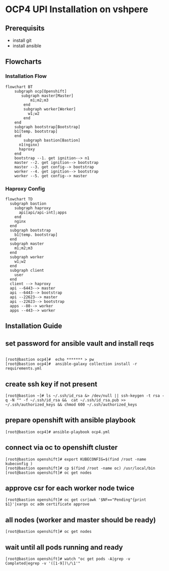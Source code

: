 # OCP4 UPI Installation on vshpere
## Prerequisits
   - install git
   - install ansible
## Flowcharts
### Installation Flow
```mermaid
flowchart BT
    subgraph ocp[Openshift]
       subgraph master[Master]
           m1;m2;m3
        end
        subgraph worker[Worker]
          w1;w2
        end
    end
    subgraph bootstrap[Bootstrap]
    b1[temp. bootstrap]
    end
        subgraph bastion[Bastion]
      n1(nginx)
      haproxy
    end
    bootstrap --1. get ignition--> n1
    master --2. get ignition--> bootstrap
    master --3. get config--> bootstrap
    worker --4. get ignition--> bootstrap
    worker --5. get config--> master
```
### Haproxy Config
```mermaid
flowchart TD
  subgraph bastion
    subgraph haproxy
      api[api/api-int];apps
    end
    nginx
  end
  subgraph bootstrap
    b1[temp. bootstrap]
  end
  subgraph master
    m1;m2;m3
  end
  subgraph worker
    w1;w2
  end
  subgraph client
    user
  end
  client --> haproxy
  api --6443--> master
  api --6443--> bootstrap
  api --22623--> master
  api --22623--> bootstrap
  apps --80--> worker
  apps --443--> worker
```

## Installation Guide

## set password for ansible vault and install reqs
```

[root@bastion ocp4]#  echo ******* > pw
[root@bastion ocp4]#  ansible-galaxy collection install -r requirements.yml
 ```
 ## create ssh key if not present
 ```
[root@bastion ~]# ls ~/.ssh/id_rsa &> /dev/null || ssh-keygen -t rsa -q -N "" -f ~/.ssh/id_rsa &&  cat ~/.ssh/id_rsa.pub >> ~/.ssh/authorized_keys && chmod 600 ~/.ssh/authorized_keys
 ```
 
## prepare openshift with ansible playbook
```
[root@bastion ocp4]# ansible-playbook ocp4.yml   
 ```
 
 
## connect via oc to openshift cluster
```
[root@bastion openshift]# export KUBECONFIG=$(find /root -name kubeconfig )
[root@bastion openshift]# cp $(find /root -name oc) /usr/local/bin
[root@bastion openshift]# oc get nodes
 ```
 
## approve csr for each worker node twice
```
[root@bastion openshift]# oc get csr|awk '$NF=="Pending"{print $1}'|xargs oc adm certificate approve
 ```
 
## all nodes (worker and master should be ready)
```
[root@bastion openshift]# oc get nodes
 ```
## wait until all pods running and ready
```
[root@bastion openshift]# watch "oc get pods -A|grep -v Completed|egrep -v '([1-9])\/\1'"
```
